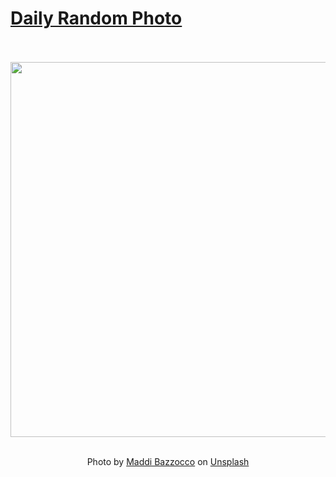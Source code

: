 # [Daily Random Photo](https://www.dailyrandomphoto.com/)

<div align="center">
  <br>
  <br>
  <a href="https://www.dailyrandomphoto.com/p/2022/2022-03-02/"><img src="https://images.unsplash.com/photo-1627876680112-4071fd0e50f6?crop=entropy&cs=tinysrgb&fit=max&fm=jpg&ixid=Mnw3NzUwOHwwfDF8cmFuZG9tfHx8fHx8fHx8MTY0NjE4MDc5MQ&ixlib=rb-1.2.1&q=80&w=1080" width="600px"></a>
  <br>
  <br>
  <p class="has-text-grey">Photo by <a href="https://unsplash.com/@maddibazzocco?utm_source=Daily%20Random%20Photo&amp;utm_medium=referral" target="_blank" rel="noopener noreferrer">Maddi Bazzocco</a> on <a href="https://unsplash.com/photos/KBHHsVXy494?utm_source=Daily%20Random%20Photo&amp;utm_medium=referral" target="_blank" rel="noopener noreferrer">Unsplash</a></p>
</div>
